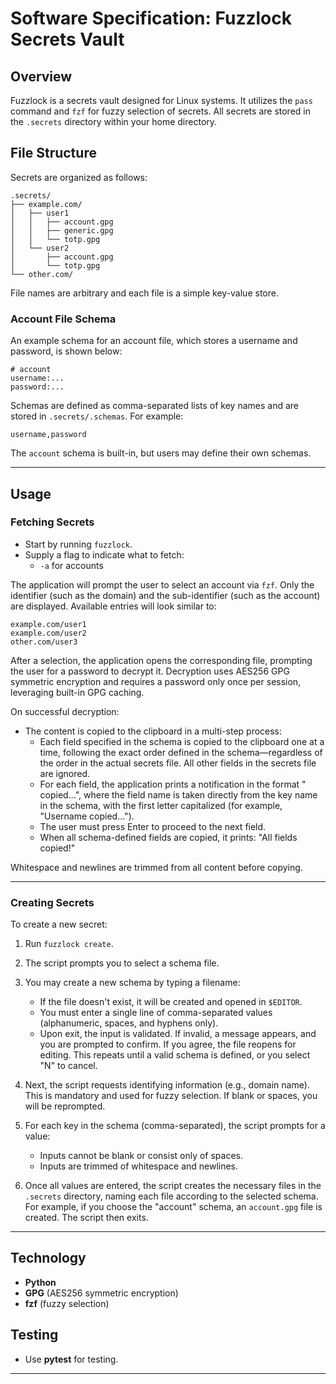 # Software Specification: Fuzzlock Secrets Vault

## Overview

Fuzzlock is a secrets vault designed for Linux systems. It utilizes the `pass` command and `fzf` for fuzzy selection of secrets. All secrets are stored in the `.secrets` directory within your home directory. 

## File Structure

Secrets are organized as follows:

```
.secrets/
├── example.com/
│   ├── user1
│   │   ├── account.gpg
│   │   ├── generic.gpg
│   │   └── totp.gpg
│   └── user2
│       ├── account.gpg
│       └── totp.gpg
└── other.com/
```

File names are arbitrary and each file is a simple key-value store.

### Account File Schema

An example schema for an account file, which stores a username and password, is shown below:

```
# account
username:...
password:...
```

Schemas are defined as comma-separated lists of key names and are stored in `.secrets/.schemas`. For example:

```
username,password
```

The `account` schema is built-in, but users may define their own schemas.

---

## Usage

### Fetching Secrets

- Start by running `fuzzlock`.
- Supply a flag to indicate what to fetch:
  - `-a` for accounts

The application will prompt the user to select an account via `fzf`. Only the identifier (such as the domain) and the sub-identifier (such as the account) are displayed. Available entries will look similar to:

```
example.com/user1
example.com/user2
other.com/user3
```

After a selection, the application opens the corresponding file, prompting the user for a password to decrypt it. Decryption uses AES256 GPG symmetric encryption and requires a password only once per session, leveraging built-in GPG caching.

On successful decryption:

- The content is copied to the clipboard in a multi-step process:
  - Each field specified in the schema is copied to the clipboard one at a time, following the exact order defined in the schema—regardless of the order in the actual secrets file. All other fields in the secrets file are ignored.
  - For each field, the application prints a notification in the format "<KeyName> copied...", where the field name is taken directly from the key name in the schema, with the first letter capitalized (for example, "Username copied...").
  - The user must press Enter to proceed to the next field.
  - When all schema-defined fields are copied, it prints: "All fields copied!"

Whitespace and newlines are trimmed from all content before copying.

---

### Creating Secrets

To create a new secret:

1. Run `fuzzlock create`.
2. The script prompts you to select a schema file.
3. You may create a new schema by typing a filename:
   - If the file doesn't exist, it will be created and opened in `$EDITOR`.
   - You must enter a single line of comma-separated values (alphanumeric, spaces, and hyphens only).
   - Upon exit, the input is validated. If invalid, a message appears, and you are prompted to confirm. If you agree, the file reopens for editing. This repeats until a valid schema is defined, or you select "N" to cancel.

4. Next, the script requests identifying information (e.g., domain name). This is mandatory and used for fuzzy selection. If blank or spaces, you will be reprompted.

5. For each key in the schema (comma-separated), the script prompts for a value:
   - Inputs cannot be blank or consist only of spaces.
   - Inputs are trimmed of whitespace and newlines.

6. Once all values are entered, the script creates the necessary files in the `.secrets` directory, naming each file according to the selected schema. For example, if you choose the "account" schema, an `account.gpg` file is created. The script then exits.

---

## Technology

- **Python**
- **GPG** (AES256 symmetric encryption)
- **fzf** (fuzzy selection)

## Testing

- Use **pytest** for testing.

---

